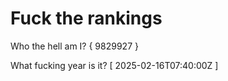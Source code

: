 # Fuck the rankings

Who the hell am I?
{ 9829927 }

What fucking year is it?
[ 2025-02-16T07:40:00Z ]
